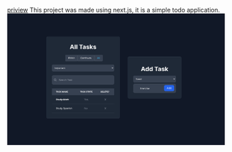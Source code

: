 [priview](https://6538049a57a1ac000840c14d--clinquant-rabanadas-7af737.netlify.app/)
This project was made using next.js, it is a simple todo application.
![Sample photo](newversion.png)